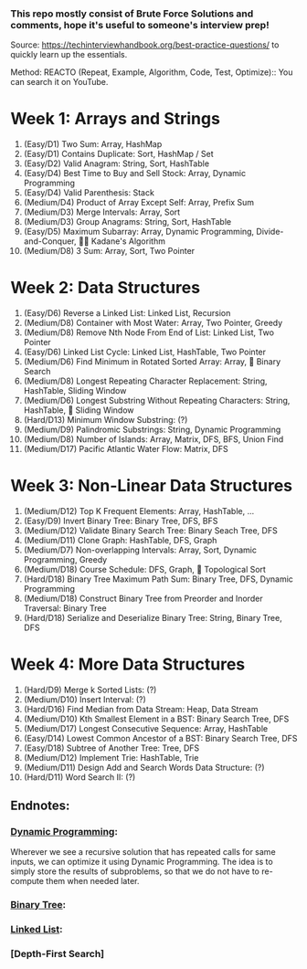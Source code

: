 ### This repo mostly consist of Brute Force Solutions and comments, hope it's useful to someone's interview prep!

Source: https://techinterviewhandbook.org/best-practice-questions/ to quickly learn up the essentials.

Method: REACTO (Repeat, Example, Algorithm, Code, Test, Optimize):: You can search it on YouTube.

# Week 1: Arrays and Strings
1. (Easy/D1) Two Sum:                                Array, HashMap
2. (Easy/D1) Contains Duplicate:                     Sort, HashMap / Set
3. (Easy/D2) Valid Anagram:                          String, Sort, HashTable
4. (Easy/D4) Best Time to Buy and Sell Stock:        Array, Dynamic Programming
5. (Easy/D4) Valid Parenthesis:                      Stack
6. (Medium/D4) Product of Array Except Self:         Array, Prefix Sum
7. (Medium/D3) Merge Intervals:                      Array, Sort
8. (Medium/D3) Group Anagrams:                       String, Sort, HashTable
9. (Easy/D5) Maximum Subarray:                       Array, Dynamic Programming, Divide-and-Conquer, 🧙‍♂️ Kadane's Algorithm
10. (Medium/D8) 3 Sum:                               Array, Sort, Two Pointer

# Week 2: Data Structures
1. (Easy/D6) Reverse a Linked List:                   Linked List, Recursion
2. (Medium/D8) Container with Most Water:             Array, Two Pointer, Greedy
3. (Medium/D8) Remove Nth Node From End of List:      Linked List, Two Pointer
4. (Easy/D6) Linked List Cycle:                       Linked List, HashTable, Two Pointer
5. (Medium/D6) Find Minimum in Rotated Sorted Array:   Array, 🧙‍ Binary Search
6. (Medium/D8) Longest Repeating Character Replacement: String, HashTable, Sliding Window
7. (Medium/D6) Longest Substring Without Repeating Characters: String, HashTable, 🧙‍ Sliding Window
8. (Hard/D13) Minimum Window Substring:               (?)
9. (Medium/D9) Palindromic Substrings:                String, Dynamic Programming
10. (Medium/D8) Number of Islands: Array, Matrix, DFS, BFS, Union Find
11. (Medium/D17) Pacific Atlantic Water Flow:         Matrix, DFS

# Week 3: Non-Linear Data Structures
1. (Medium/D12) Top K Frequent Elements:              Array, HashTable, ...
2. (Easy/D9) Invert Binary Tree:                      Binary Tree, DFS, BFS
3. (Medium/D12) Validate Binary Search Tree:          Binary Seach Tree, DFS
4. (Medium/D11) Clone Graph:                          HashTable, DFS, Graph
5. (Medium/D7) Non-overlapping Intervals:             Array, Sort, Dynamic Programming, Greedy
6. (Medium/D18) Course Schedule:                      DFS, Graph, 🧙‍ Topological Sort
7. (Hard/D18) Binary Tree Maximum Path Sum:           Binary Tree, DFS, Dynamic Programming
8. (Medium/D18) Construct Binary Tree from Preorder and Inorder Traversal: Binary Tree
9. (Hard/D18) Serialize and Deserialize Binary Tree:  String, Binary Tree, DFS

# Week 4: More Data Structures
1. (Hard/D9) Merge k Sorted Lists:                  (?)
2. (Medium/D10) Insert Interval:                    (?)
3. (Hard/D16) Find Median from Data Stream:         Heap, Data Stream
4. (Medium/D10) Kth Smallest Element in a BST:      Binary Search Tree, DFS
5. (Medium/D17) Longest Consecutive Sequence:       Array, HashTable
6. (Easy/D14) Lowest Common Ancestor of a BST:      Binary Search Tree, DFS
7. (Easy/D18) Subtree of Another Tree:              Tree, DFS
8. (Medium/D12) Implement Trie:                     HashTable, Trie
9. (Medium/D11) Design Add and Search Words Data Structure: (?)
10. (Hard/D11) Word Search II:                      (?)

## Endnotes:
### [Dynamic Programming](https://www.geeksforgeeks.org/dynamic-programming/):
Wherever we see a recursive solution that has repeated calls for same inputs, we can optimize it using Dynamic Programming. The idea is to simply store the results of subproblems, so that we do not have to re-compute them when needed later.

### [Binary Tree](https://www.geeksforgeeks.org/binary-tree-set-1-introduction/):
### [Linked List](https://www.geeksforgeeks.org/linked-list-set-1-introduction/):
### [Depth-First Search]
